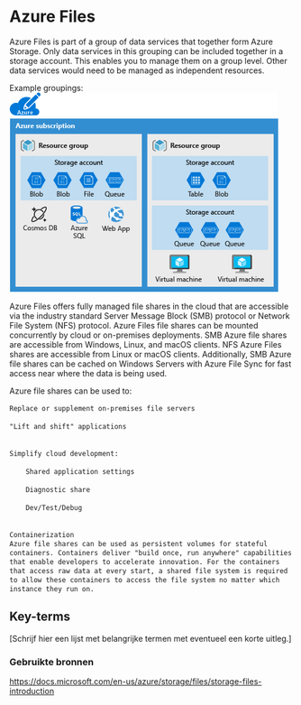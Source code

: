 # Azure Files
Azure Files is part of a group of data services that together form Azure Storage. Only data services in this grouping can be included together in a storage account. This enables you to manage them on a group level. Other data services would need to be managed as independent resources.

Example groupings:
![Example](../00_includes/az-21.0.png)

Azure Files offers fully managed file shares in the cloud that are accessible via the industry standard Server Message Block (SMB) protocol or Network File System (NFS) protocol. Azure Files file shares can be mounted concurrently by cloud or on-premises deployments. SMB Azure file shares are accessible from Windows, Linux, and macOS clients. NFS Azure Files shares are accessible from Linux or macOS clients. Additionally, SMB Azure file shares can be cached on Windows Servers with Azure File Sync for fast access near where the data is being used.

Azure file shares can be used to:

    Replace or supplement on-premises file servers

    "Lift and shift" applications


    Simplify cloud development:

        Shared application settings

        Diagnostic share

        Dev/Test/Debug


    Containerization
    Azure file shares can be used as persistent volumes for stateful containers. Containers deliver "build once, run anywhere" capabilities that enable developers to accelerate innovation. For the containers that access raw data at every start, a shared file system is required to allow these containers to access the file system no matter which instance they run on.

## Key-terms
[Schrijf hier een lijst met belangrijke termen met eventueel een korte uitleg.]

### Gebruikte bronnen
https://docs.microsoft.com/en-us/azure/storage/files/storage-files-introduction